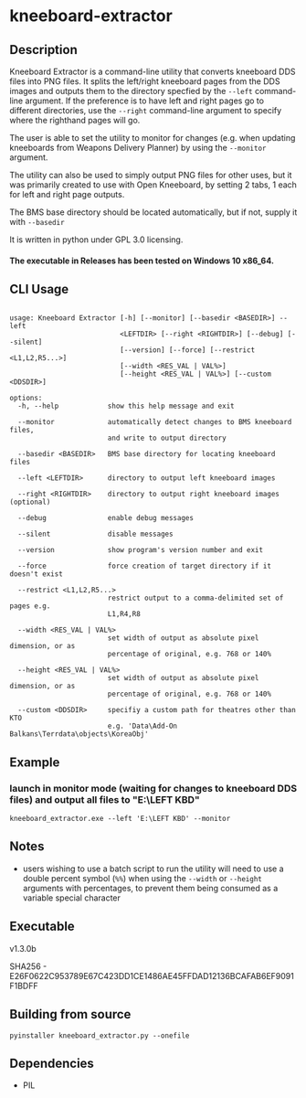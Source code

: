 # kneeboard-extractor

## Description

Kneeboard Extractor is a command-line utility that converts kneeboard DDS files into PNG files. It splits the left/right kneeboard pages from the DDS images and outputs them to the directory specfied by the `--left` command-line argument. If the preference is to have left and right pages go to different directories, use the `--right` command-line argument to specify where the righthand pages will go.

The user is able to set the utility to monitor for changes (e.g. when updating kneeboards from Weapons Delivery Planner) by using the `--monitor` argument.

The utility can also be used to simply output PNG files for other uses, but it was primarily created to use with Open Kneeboard, by setting 2 tabs, 1 each for left and right page outputs.

The BMS base directory should be located automatically, but if not, supply it with `--basedir`

It is written in python under GPL 3.0 licensing.

#### The executable in Releases has been tested on Windows 10 x86_64.


## CLI Usage

```

usage: Kneeboard Extractor [-h] [--monitor] [--basedir <BASEDIR>] --left
                           <LEFTDIR> [--right <RIGHTDIR>] [--debug] [--silent]
                           [--version] [--force] [--restrict <L1,L2,R5...>]
                           [--width <RES_VAL | VAL%>]
                           [--height <RES_VAL | VAL%>] [--custom <DDSDIR>]

options:
  -h, --help            show this help message and exit

  --monitor             automatically detect changes to BMS kneeboard files,
                        and write to output directory

  --basedir <BASEDIR>   BMS base directory for locating kneeboard files

  --left <LEFTDIR>      directory to output left kneeboard images

  --right <RIGHTDIR>    directory to output right kneeboard images (optional)

  --debug               enable debug messages

  --silent              disable messages

  --version             show program's version number and exit

  --force               force creation of target directory if it doesn't exist

  --restrict <L1,L2,R5...>
                        restrict output to a comma-delimited set of pages e.g.
                        L1,R4,R8

  --width <RES_VAL | VAL%>
                        set width of output as absolute pixel dimension, or as
                        percentage of original, e.g. 768 or 140%

  --height <RES_VAL | VAL%>
                        set width of output as absolute pixel dimension, or as
                        percentage of original, e.g. 768 or 140%

  --custom <DDSDIR>     specifiy a custom path for theatres other than KTO
                        e.g. 'Data\Add-On Balkans\Terrdata\objects\KoreaObj'
```

## Example

### launch in monitor mode (waiting for changes to kneeboard DDS files) and output all files to "E:\LEFT KBD"


`kneeboard_extractor.exe --left 'E:\LEFT KBD' --monitor`

## Notes

 - users wishing to use a batch script to run the utility will need to use a double percent symbol (`%%`) when using the `--width` or `--height` arguments with percentages, to prevent them being consumed as a variable special character

## Executable

v1.3.0b

SHA256 - E26F0622C953789E67C423DD1CE1486AE45FFDAD12136BCAFAB6EF9091F1BDFF

## Building from source

`pyinstaller kneeboard_extractor.py --onefile`

## Dependencies

 - PIL
